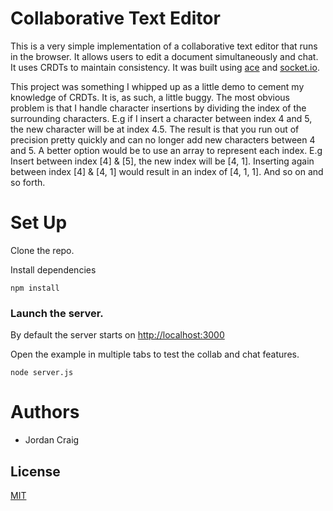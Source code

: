 # Collaborative Text Editor

This is a very simple implementation of a collaborative text editor that runs in the browser. It allows users to edit a document simultaneously and chat. It uses CRDTs to maintain consistency. It was built using [ace](https://ace.c9.io/) and [socket.io](https://socket.io/).

This project was something I whipped up as a little demo to cement my knowledge of CRDTs. It is, as such, a little buggy. The most obvious problem is that I handle character insertions by dividing the index of the surrounding characters. E.g if I insert a character between index 4 and 5, the new character will be at index 4.5. The result is that you run out of precision pretty quickly and can no longer add new characters between 4 and 5. A better option would be to use an array to represent each index. E.g Insert between index [4] & [5], the new index will be [4, 1]. Inserting again between index [4] & [4, 1] would result in an index of [4, 1, 1]. And so on and so forth. 

# Set Up

Clone the repo.

Install dependencies

```
npm install
```

### Launch the server.

By default the server starts on [http://localhost:3000](http://localhost:3000)

Open the example in multiple tabs to test the collab and chat features.

```
node server.js
```

# Authors

- Jordan Craig

## License

[MIT](https://choosealicense.com/licenses/mit/)
